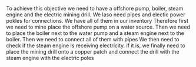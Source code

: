 To achieve this objective we need to have a offshore pump, boiler, steam engine and the electric mining drill. We laso need pipes and electic power pokles for connections. We have all of them in our inventory
Therefore first we need to mine place the offshore pump on a water source. Then we need to place the boiler next to the water pump and a steam engine next to the boiler. Then we need to connect all of them with pipes
We then need to check if the steam engine is receiving electricity.
if it is, we finally need to place the mining drill onto a copper patch and connect the drill with the steam engine with the electric poles   